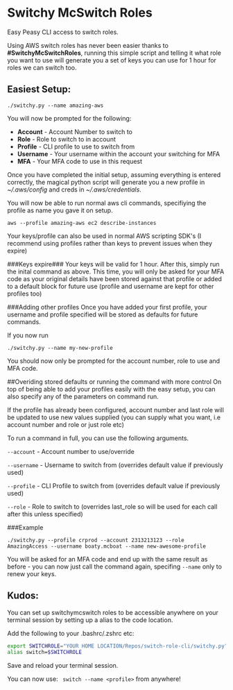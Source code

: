 # Switchy McSwitch Roles 
Easy Peasy CLI access to switch roles.

Using AWS switch roles has never been easier thanks to **#SwitchyMcSwitchRoles**, running this simple script and telling it what role you want to use will generate you a set of keys you can use for 1 hour for roles we can switch too.


## Easiest Setup:
```
./switchy.py --name amazing-aws
```
You will now be prompted for the following:

* **Account** - Account Number to switch to
* **Role** - Role to switch to in account
* **Profile** - CLI profile to use to switch from
* **Username** - Your username within the account your switching for MFA
* **MFA** - Your MFA code to use in this request

Once you have completed the initial setup, assuming everything is entered correctly, the magical python script will generate you a new profile in *~/.aws/config* and creds in *~/.aws/credentials*.

You will now be able to run normal aws cli commands, specifiying the profile as name you gave it on setup.

```
aws --profile amazing-aws ec2 describe-instances
```

Your keys/profile can also be used in normal AWS scripting SDK's (I recommend using profiles rather than keys to prevent issues when they expire)

###Keys expire###
Your keys will be valid for 1 hour. After this, simply run the inital command as above. This time, you will only be asked for your  MFA code as your original details have been stored against that profile or added to a default block for future use (profile and username are kept for other profiles too)

###Adding other profiles
Once you have added your first profile, your username and profile specified will be stored as defaults for future commands.

If you now run 
```
./switchy.py --name my-new-profile
```

You should now only be prompted for the account number, role to use and MFA code. 


##Overiding stored defaults or running the command with more control
On top of being able to add your profiles easily with the easy setup, you can also specify any of the parameters on command run.

If the profile has already been configured, account number and last role will be updated to use new values supplied (you can supply what you want, i.e account number and role or just role etc)

To run a command in full, you can use the following arguments.

``` --account ``` - Account number to use/override

``` --username ``` - Username to switch from (overrides default value if previously used)

``` --profile ``` - CLI Profile to switch from (overrides default value if previously used)

``` --role ``` - Role to switch to (overrides last_role so will be used for each call after this unless specified)

###Example
```
./switchy.py --profile crprod --account 2313213123 --role AmazingAccess --username boaty.mcboat --name new-awesome-profile
```
You will be asked for an MFA code and end up with the same result as before - you can now just call the command again, specifing ``` --name ``` only to renew your keys.

## Kudos:
You can set up switchymcswitch roles to be accessible anywhere on your terminal session by setting up a alias to the code location.

Add the following to your .bashrc/.zshrc etc:

```bash
export SWITCHROLE="YOUR HOME LOCATION/Repos/switch-role-cli/switchy.py"
alias switch=$SWITCHROLE
```

Save and reload your terminal session.

You can now use:
``` switch --name <profile>``` from anywhere!
